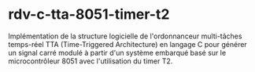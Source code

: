 # rdv-c-tta-8051-timer-t2
Implémentation de la structure logicielle de l'ordonnanceur multi-tâches temps-réel TTA (Time-Triggered Architecture) en langage C pour générer un signal carré modulé à partir d'un système embarqué basé sur le microcontrôleur 8051 avec l'utilisation du timer T2.
